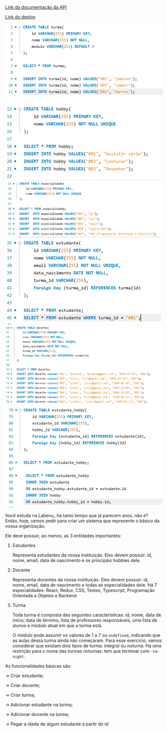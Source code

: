 [Link da documentação da API](https://documenter.getpostman.com/view/22349146/2s8ZDU4Nzp)



[Link do deploy](https://labenu-system3.onrender.com)

![Imagem-workbench](./print-workbench1.png)
![Imagem-workbench](./print-workbench2.png)
![Imagem-workbench](./print-workbench3.png)
![Imagem-workbench](./print-workbench4.png)
![Imagem-workbench](./print-workbench6.png)
![Imagem-workbench](./print-workbench7.png)


Você estuda na Labenu_ há tanto tempo que já parecem anos, não é? Então, hoje, vamos pedir para criar um sistema que represente o básico da nossa organização. 

Ele deve possuir, ao menos, as 3 entidades importantes:

1. Estudantes 

    Representa estudantes da nossa instituição. Eles devem possuir: id, nome, email, data de nascimento e os principais hobbies dele. 

2. Docente

    Representa docentes da nossa instituição. Eles devem possuir: id, nome, email, data de nascimento e todas as especialidades dele. Há 7 especialidades: React, Redux, CSS, Testes, Typescript, Programação Orientada a Objetos e Backend

3. Turma

    Toda turma é composta das seguintes características: id, nome, data de início, data de término, lista de professores responsáveis, uma lista de alunos e módulo atual em que a turma está.

    O módulo pode assumir os valores de 1 a 7 ou `undefined`, indicando que as aulas dessa turma ainda não começaram. Para esse exercício, vamos considerar que existam dois tipos de turma: integral ou noturna. Há uma restrição para o nome das turmas noturnas: tem que terminar com `-na-night`.

As funcionalidades básicas são:

→ Criar estudante;

→ Criar docente;

→ Criar turma;

→ Adicionar estudante na turma;

→ Adicionar docente na turma;

→ Pegar a idade de algum estudante a partir do id

